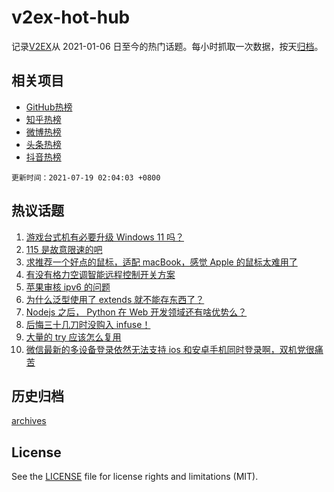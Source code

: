 # v2ex-hot-hub

 记录[V2EX](https://www.v2ex.com/)从 2021-01-06 日至今的热门话题。每小时抓取一次数据，按天[归档](archives)。
 
 ## 相关项目

- [GitHub热榜](https://github.com/snaildev/github-hot-hub)
- [知乎热榜](https://github.com/snaildev/zhihu-hot-hub)
- [微博热榜](https://github.com/snaildev/weibo-hot-hub)
- [头条热榜](https://github.com/snaildev/toutiao-hot-hub)
- [抖音热榜](https://github.com/snaildev/douyin-hot-hub)


 `更新时间：2021-07-19 02:04:03 +0800`

## 热议话题

1. [游戏台式机有必要升级 Windows 11 吗？](https://www.v2ex.com/t/790184)
1. [115 是故意限速的吧](https://www.v2ex.com/t/790160)
1. [求推荐一个好点的鼠标，适配 macBook，感觉 Apple 的鼠标太难用了](https://www.v2ex.com/t/790186)
1. [有没有格力空调智能远程控制开关方案](https://www.v2ex.com/t/790154)
1. [苹果审核 ipv6 的问题](https://www.v2ex.com/t/790224)
1. [为什么泛型使用了 extends 就不能存东西了？](https://www.v2ex.com/t/790199)
1. [Nodejs 之后， Python 在 Web 开发领域还有啥优势么？](https://www.v2ex.com/t/790207)
1. [后悔三十几刀时没购入 infuse！](https://www.v2ex.com/t/790220)
1. [大量的 try 应该怎么复用](https://www.v2ex.com/t/790153)
1. [微信最新的多设备登录依然无法支持 ios 和安卓手机同时登录啊，双机党很痛苦](https://www.v2ex.com/t/790170)

## 历史归档

[archives](archives)

## License

See the [LICENSE](LICENSE) file for license rights and limitations (MIT).
